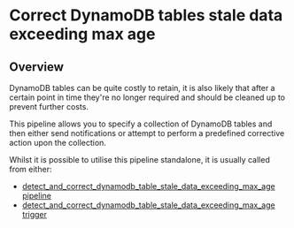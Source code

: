 # Correct DynamoDB tables stale data exceeding max age

## Overview

DynamoDB tables can be quite costly to retain, it is also likely that after a certain point in time they're no longer required and should be cleaned up to prevent further costs.

This pipeline allows you to specify a collection of DynamoDB tables and then either send notifications or attempt to perform a predefined corrective action upon the collection.

Whilst it is possible to utilise this pipeline standalone, it is usually called from either:
- [detect_and_correct_dynamodb_table_stale_data_exceeding_max_age pipeline](https://hub.flowpipe.io/mods/turbot/aws_thrifty/pipelines/aws_thrifty.pipeline.detect_and_correct_dynamodb_table_stale_data_exceeding_max_age)
- [detect_and_correct_dynamodb_table_stale_data_exceeding_max_age trigger](https://hub.flowpipe.io/mods/turbot/aws_thrifty/triggers/aws_thrifty.trigger.query.detect_and_correct_dynamodb_table_stale_data_exceeding_max_age)